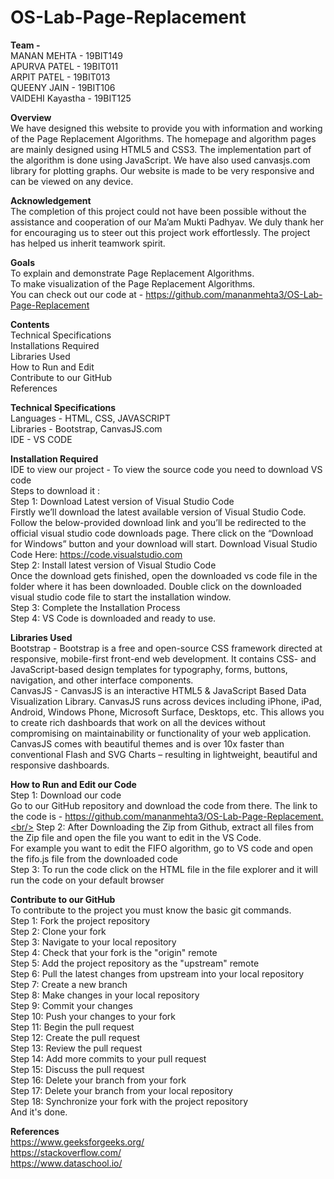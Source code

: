 # OS-Lab-Page-Replacement

**Team -** <br/>
MANAN MEHTA - 19BIT149<br/>
APURVA PATEL - 19BIT011<br/>
ARPIT PATEL - 19BIT013<br/>
QUEENY JAIN - 19BIT106<br/>
VAIDEHI Kayastha - 19BIT125<br/>

**Overview**<br/>
We have designed this website to provide you with information and working of the Page Replacement Algorithms. The homepage and algorithm pages are mainly designed using HTML5 and CSS3. The implementation part of the algorithm is done using JavaScript. We have also used canvasjs.com library for plotting graphs. Our website is made to be very responsive and can be viewed on any device. <br/>

**Acknowledgement**<br/>
The completion of this project could not have been possible without the assistance and cooperation of our Ma’am Mukti Padhyav. We duly thank her for encouraging us to steer out this project work effortlessly. The project has helped us inherit teamwork spirit.<br/>

**Goals**<br/>
To explain and demonstrate Page Replacement Algorithms.<br/>
To make visualization of the Page Replacement Algorithms.<br/>
You can check out our code at - https://github.com/mananmehta3/OS-Lab-Page-Replacement<br/>

**Contents**<br/>
Technical Specifications<br/> 
Installations Required<br/>
Libraries Used <br/>
How to Run and Edit<br/>
Contribute to our GitHub<br/> 
References<br/>

**Technical Specifications**<br/>
Languages - 
HTML, CSS, JAVASCRIPT<br/>
Libraries - 
Bootstrap, CanvasJS.com<br/>
IDE - 
VS CODE<br/>

**Installation Required**<br/>
IDE to view our project - 
To view the source code you need to download VS code<br/>
Steps to download it :<br/>
Step 1: Download Latest version of Visual Studio Code<br/>
Firstly we’ll download the latest available version of Visual Studio Code. Follow the below-provided download link and you’ll be redirected to the official visual studio code downloads page. There click on the “Download for Windows” button and your download will start. Download Visual Studio Code Here: https://code.visualstudio.com<br/>
Step 2: Install latest version of Visual Studio Code<br/>
Once the download gets finished, open the downloaded vs code file in the folder where it has been downloaded. Double click on the downloaded visual studio code file to start the installation window.<br/>
Step 3: Complete the Installation Process<br/>
Step 4: VS Code is downloaded and ready to use.<br/>

**Libraries Used**<br/>
Bootstrap - 
Bootstrap is a free and open-source CSS framework directed at responsive, mobile-first front-end web development. It contains CSS- and JavaScript-based design templates for typography, forms, buttons, navigation, and other interface components.<br/>
CanvasJS - 
CanvasJS is an interactive HTML5 & JavaScript Based Data Visualization Library. CanvasJS runs across devices including iPhone, iPad, Android, Windows Phone, Microsoft Surface, Desktops, etc. This allows you to create rich dashboards that work on all the devices without compromising on maintainability or functionality of your web application. CanvasJS comes with beautiful themes and is over 10x faster than conventional Flash and SVG Charts – resulting in lightweight, beautiful and responsive dashboards.<br/>

**How to Run and Edit our Code**<br/>
Step 1: Download our code <br/>
Go to our GitHub repository and download the code from there. The link to the code is - https://github.com/mananmehta3/OS-Lab-Page-Replacement.<br/>
Step 2: After Downloading the Zip from Github, extract all files from the Zip file and open the file you want to edit in the VS Code.<br/>
For example you want to edit the FIFO algorithm, go to VS code and open the fifo.js file from the downloaded code<br/>
Step 3: To run the code click on the HTML file in the file explorer and it will run the code on your default browser<br/>

**Contribute to our GitHub**<br/>
To contribute to the project you must know the basic git commands.<br/>
Step 1: Fork the project repository<br/>
Step 2: Clone your fork<br/>
Step 3: Navigate to your local repository<br/>
Step 4: Check that your fork is the "origin" remote<br/>
Step 5: Add the project repository as the "upstream" remote<br/>
Step 6: Pull the latest changes from upstream into your local repository<br/>
Step 7: Create a new branch<br/>
Step 8: Make changes in your local repository<br/>
Step 9: Commit your changes<br/>
Step 10: Push your changes to your fork<br/>
Step 11: Begin the pull request<br/>
Step 12: Create the pull request<br/>
Step 13: Review the pull request<br/>
Step 14: Add more commits to your pull request<br/>
Step 15: Discuss the pull request<br/>
Step 16: Delete your branch from your fork<br/>
Step 17: Delete your branch from your local repository<br/>
Step 18: Synchronize your fork with the project repository<br/>
And it's done.<br/>

**References**<br/>
https://www.geeksforgeeks.org/<br/>
https://stackoverflow.com/<br/>
https://www.dataschool.io/<br/>
